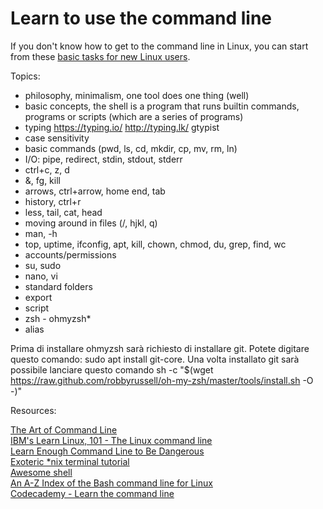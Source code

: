 # Learn to use the command line

If you don't know how to get to the command line in Linux, you can start from these [basic tasks for new Linux users](http://www.ibm.com/developerworks/linux/tutorials/l-basics/).

Topics:
- philosophy, minimalism, one tool does one thing (well)
- basic concepts, the shell is a program that runs builtin commands, programs or scripts (which are a series of programs)
- typing https://typing.io/ http://typing.lk/ gtypist
- case sensitivity
- basic commands (pwd, ls, cd, mkdir, cp, mv, rm, ln)
- I/O: pipe, redirect, stdin, stdout, stderr
- ctrl+c, z, d
- &, fg, kill
- arrows, ctrl+arrow, home end, tab
- history, ctrl+r
- less, tail, cat, head
- moving around in files (/, hjkl, q)
- man, -h
- top, uptime, ifconfig, apt, kill, chown, chmod, du, grep, find, wc
- accounts/permissions
- su, sudo
- nano, vi
- standard folders
- export
- script
- zsh - ohmyzsh* 
- alias

Prima di installare ohmyzsh sarà richiesto di installare git. Potete digitare questo comando: sudo apt install git-core.
Una volta installato git sarà possibile lanciare questo comando sh -c "$(wget https://raw.github.com/robbyrussell/oh-my-zsh/master/tools/install.sh -O -)"

Resources:

[The Art of Command Line](https://github.com/jlevy/the-art-of-command-line)  
[IBM's Learn Linux, 101 - The Linux command line](https://www.ibm.com/developerworks/library/l-lpic1-103-1/index.html)  
[Learn Enough Command Line to Be Dangerous](https://www.learnenough.com/command-line-tutorial)  
[Exoteric \*nix terminal tutorial](https://github.com/patriciogonzalezvivo/Shell-Initiation)  
[Awesome shell](https://github.com/alebcay/awesome-shell)  
[An A-Z Index of the Bash command line for Linux](https://ss64.com/bash/)  
[Codecademy - Learn the command line](https://www.codecademy.com/learn/learn-the-command-line)  
